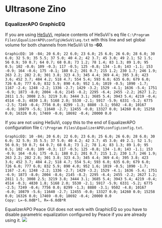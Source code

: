 # Ultrasone Zino
### EqualizerAPO GraphicEQ
If you are using [HeSuVi](https://sourceforge.net/projects/hesuvi/), replace contents of HeSuVi's eq file `C:\Program Files\EqualizerAPO\config\HeSuVi\eq.txt` with this line and set global volume for both channels from HeSuVi UI to **-60**.
```
GraphicEQ: 10 -84; 20 6.0; 22 6.0; 23 6.0; 25 6.0; 26 6.0; 28 6.0; 30 6.0; 32 5.9; 35 5.5; 37 5.0; 40 4.2; 42 3.7; 45 3.0; 49 2.1; 52 1.5; 56 0.9; 59 0.7; 64 0.7; 68 0.8; 73 1.2; 78 1.4; 83 1.3; 89 1.0; 95 0.5; 102 -0.0; 109 -0.3; 117 -0.5; 125 -0.8; 134 -1.0; 143 -1.1; 153 -0.9; 164 -0.6; 175 -0.1; 188 0.2; 201 0.7; 215 1.2; 230 1.7; 246 1.9; 263 2.2; 282 2.8; 301 3.8; 323 4.3; 345 4.4; 369 4.4; 395 3.8; 423 3.6; 452 3.7; 484 4.2; 518 4.7; 554 5.4; 593 6.0; 635 6.0; 679 6.0; 726 6.0; 777 6.0; 832 5.9; 890 4.0; 952 1.6; 1019 -0.5; 1090 -1.7; 1167 -2.4; 1248 -2.2; 1336 -2.7; 1429 -3.2; 1529 -4.1; 1636 -5.4; 1751 -6.9; 1873 -8.0; 2004 -8.6; 2145 -8.2; 2295 -6.4; 2455 -2.2; 2627 1.2; 2811 1.5; 3008 2.5; 3219 3.8; 3444 3.1; 3685 5.4; 3943 5.4; 4219 -0.4; 4514 -0.3; 4830 1.8; 5168 2.0; 5530 -2.1; 5917 -5.9; 6331 -5.2; 6775 -2.5; 7249 -0.4; 7756 0.0; 8299 -1.3; 8880 -3.1; 9502 -4.8; 10167 -6.0; 10879 -5.6; 11640 -2.7; 12455 -0.0; 13327 0.0; 14260 0.0; 15258 0.0; 16326 0.0; 17469 -0.0; 18692 -0.4; 20000 0.0
```
If you are not using HeSuVi, copy this to the end of EqualizerAPO configuration file `C:\Program Files\EqualizerAPO\config\config.txt`.
```
GraphicEQ: 10 -84; 20 6.0; 22 6.0; 23 6.0; 25 6.0; 26 6.0; 28 6.0; 30 6.0; 32 5.9; 35 5.5; 37 5.0; 40 4.2; 42 3.7; 45 3.0; 49 2.1; 52 1.5; 56 0.9; 59 0.7; 64 0.7; 68 0.8; 73 1.2; 78 1.4; 83 1.3; 89 1.0; 95 0.5; 102 -0.0; 109 -0.3; 117 -0.5; 125 -0.8; 134 -1.0; 143 -1.1; 153 -0.9; 164 -0.6; 175 -0.1; 188 0.2; 201 0.7; 215 1.2; 230 1.7; 246 1.9; 263 2.2; 282 2.8; 301 3.8; 323 4.3; 345 4.4; 369 4.4; 395 3.8; 423 3.6; 452 3.7; 484 4.2; 518 4.7; 554 5.4; 593 6.0; 635 6.0; 679 6.0; 726 6.0; 777 6.0; 832 5.9; 890 4.0; 952 1.6; 1019 -0.5; 1090 -1.7; 1167 -2.4; 1248 -2.2; 1336 -2.7; 1429 -3.2; 1529 -4.1; 1636 -5.4; 1751 -6.9; 1873 -8.0; 2004 -8.6; 2145 -8.2; 2295 -6.4; 2455 -2.2; 2627 1.2; 2811 1.5; 3008 2.5; 3219 3.8; 3444 3.1; 3685 5.4; 3943 5.4; 4219 -0.4; 4514 -0.3; 4830 1.8; 5168 2.0; 5530 -2.1; 5917 -5.9; 6331 -5.2; 6775 -2.5; 7249 -0.4; 7756 0.0; 8299 -1.3; 8880 -3.1; 9502 -4.8; 10167 -6.0; 10879 -5.6; 11640 -2.7; 12455 -0.0; 13327 0.0; 14260 0.0; 15258 0.0; 16326 0.0; 17469 -0.0; 18692 -0.4; 20000 0.0
Copy: L=-6.0dB*l, R=-6.0dB*R
```
EqualizerAPO Peace GUI does not work with GraphicEQ so you have to disable parametric equalization configured by Peace if you are already using it.
![](https://raw.githubusercontent.com/jaakkopasanen/AutoEq/master/results/Sonoma%20Model%20One/innerfidelity/onear/Ultrasone%20Zino/Ultrasone%20Zino.png)

